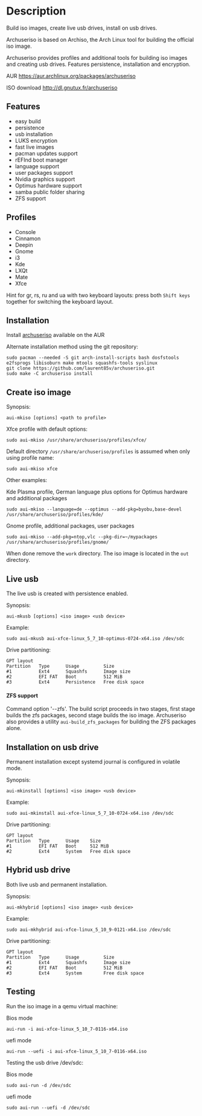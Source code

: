 Description
===========

Build iso images, create live usb drives, install on usb drives.
 
Archuseriso is based on Archiso, the Arch Linux tool for building the official iso image.

Archuseriso provides profiles and additional tools for building iso images and creating usb drives. Features persistence, installation and encryption.

AUR https://aur.archlinux.org/packages/archuseriso

ISO download http://dl.gnutux.fr/archuseriso

Features
--------

* easy build
* persistence
* usb installation
* LUKS encryption
* fast live images
* pacman updates support
* rEFInd boot manager
* language support
* user packages support
* Nvidia graphics support
* Optimus hardware support
* samba public folder sharing
* ZFS support

Profiles
--------

* Console
* Cinnamon
* Deepin
* Gnome
* i3
* Kde
* LXQt
* Mate
* Xfce

Hint for gr, rs, ru and ua with two keyboard layouts: press both `Shift keys` together for switching the keyboard layout. 

Installation
------------

Install [archuseriso](https://aur.archlinux.org/packages/archuseriso/) available on the AUR 

Alternate installation method using the git repository:

    sudo pacman --needed -S git arch-install-scripts bash dosfstools e2fsprogs libisoburn make mtools squashfs-tools syslinux
    git clone https://github.com/laurent85v/archuseriso.git
    sudo make -C archuseriso install

Create iso image
----------------

Synopsis:

    aui-mkiso [options] <path to profile>

Xfce profile with default options:

    sudo aui-mkiso /usr/share/archuseriso/profiles/xfce/

Default directory `/usr/share/archuseriso/profiles` is assumed when only using profile name:

    sudo aui-mkiso xfce

Other examples:

Kde Plasma profile, German language plus options for Optimus hardware and additional packages

    sudo aui-mkiso --language=de --optimus --add-pkg=byobu,base-devel /usr/share/archuseriso/profiles/kde/

Gnome profile, additional packages, user packages

    sudo aui-mkiso --add-pkg=ntop,vlc --pkg-dir=~/mypackages /usr/share/archuseriso/profiles/gnome/

When done remove the `work` directory. The iso image is located in the `out` directory.

Live usb
--------
The live usb is created with persistence enabled.

Synopsis:

    aui-mkusb [options] <iso image> <usb device>

Example:

    sudo aui-mkusb aui-xfce-linux_5_7_10-optimus-0724-x64.iso /dev/sdc

Drive partitioning:

    GPT layout
    Partition   Type      Usage         Size
    #1          Ext4      Squashfs      Image size 
    #2          EFI FAT   Boot          512 MiB
    #3          Ext4      Persistence   Free disk space 

#### ZFS support

Command option '--zfs'.
The build script proceeds in two stages, first stage builds the zfs packages, second stage builds the iso image.
Archuseriso also provides a utility `aui-build_zfs_packages` for building the ZFS packages alone.

Installation on usb drive
-------------------------
Permanent installation except systemd journal is configured in volatile mode.

Synopsis:

    aui-mkinstall [options] <iso image> <usb device>

Example:

    sudo aui-mkinstall aui-xfce-linux_5_7_10-0724-x64.iso /dev/sdc

Drive partitioning:

    GPT layout
    Partition   Type      Usage    Size
    #1          EFI FAT   Boot     512 MiB
    #2          Ext4      System   Free disk space 

Hybrid usb drive
---------------
Both live usb and permanent installation.

Synopsis:

    aui-mkhybrid [options] <iso image> <usb device>

Example:

    sudo aui-mkhybrid aui-xfce-linux_5_10_9-0121-x64.iso /dev/sdc

Drive partitioning:

    GPT layout
    Partition   Type      Usage         Size
    #1          Ext4      Squashfs      Image size
    #2          EFI FAT   Boot          512 MiB
    #3          Ext4      System        Free disk space

Testing
-------
Run the iso image in a qemu virtual machine:

Bios mode

    aui-run -i aui-xfce-linux_5_10_7-0116-x64.iso

uefi mode

    aui-run --uefi -i aui-xfce-linux_5_10_7-0116-x64.iso

Testing the usb drive /dev/sdc:

Bios mode

    sudo aui-run -d /dev/sdc

uefi mode

    sudo aui-run --uefi -d /dev/sdc
